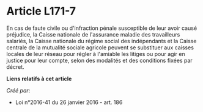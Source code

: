 # Article L171-7

En cas de faute civile ou d'infraction pénale susceptible de leur avoir causé préjudice, la Caisse nationale de l'assurance
maladie des travailleurs salariés, la Caisse nationale du régime social des indépendants et la Caisse centrale de la
mutualité sociale agricole peuvent se substituer aux caisses locales de leur réseau pour régler à l'amiable les litiges ou
pour agir en justice pour leur compte, selon des modalités et des conditions fixées par décret.

**Liens relatifs à cet article**

_Créé par_:

  - Loi n°2016-41 du 26 janvier 2016 - art. 186
